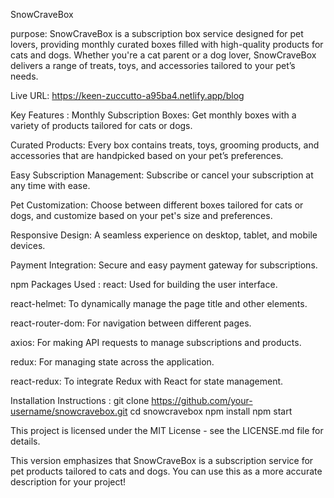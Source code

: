 SnowCraveBox


purpose: SnowCraveBox is a subscription box service designed for pet lovers, providing monthly curated boxes filled with high-quality products for cats and dogs. Whether you're a cat parent or a dog lover, SnowCraveBox delivers a range of treats, toys, and accessories tailored to your pet’s needs.

Live URL: https://keen-zuccutto-a95ba4.netlify.app/blog




Key Features :
Monthly Subscription Boxes: Get monthly boxes with a variety of products tailored for cats or dogs.

Curated Products: Every box contains treats, toys, grooming products, and accessories that are handpicked based on your pet’s preferences.

Easy Subscription Management: Subscribe or cancel your subscription at any time with ease.

Pet Customization: Choose between different boxes tailored for cats or dogs, and customize based on your pet's size and preferences.

Responsive Design: A seamless experience on desktop, tablet, and mobile devices.

Payment Integration: Secure and easy payment gateway for subscriptions.




npm Packages Used :
react: Used for building the user interface.

react-helmet: To dynamically manage the page title and other <head> elements.

react-router-dom: For navigation between different pages.

axios: For making API requests to manage subscriptions and products.

redux: For managing state across the application.

react-redux: To integrate Redux with React for state management.

Installation Instructions :
git clone https://github.com/your-username/snowcravebox.git
cd snowcravebox
npm install
npm start


This project is licensed under the MIT License - see the LICENSE.md file for details.


This version emphasizes that SnowCraveBox is a subscription service for pet products tailored to cats and dogs. You can use this as a more accurate description for your project!

